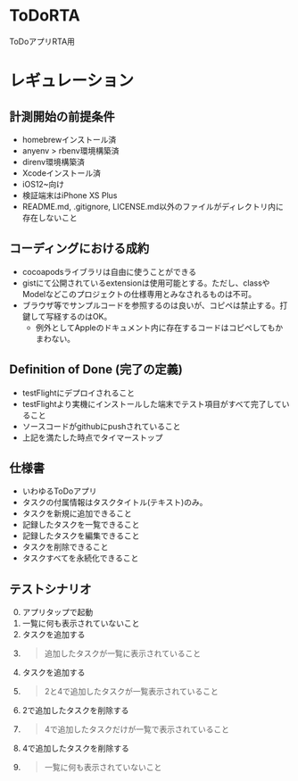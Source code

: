 # ToDoRTA
ToDoアプリRTA用

# レギュレーション

## 計測開始の前提条件
* homebrewインストール済
* anyenv > rbenv環境構築済
* direnv環境構築済
* Xcodeインストール済
* iOS12~向け
* 検証端末はiPhone XS Plus
* README.md, .gitignore, LICENSE.md以外のファイルがディレクトリ内に存在しないこと

## コーディングにおける成約
* cocoapodsライブラリは自由に使うことができる
* gistにて公開されているextensionは使用可能とする。ただし、classやModelなどこのプロジェクトの仕様専用とみなされるものは不可。
* ブラウザ等でサンプルコードを参照するのは良いが、コピペは禁止する。打鍵して写経するのはOK。
  * 例外としてAppleのドキュメント内に存在するコードはコピペしてもかまわない。

## Definition of Done (完了の定義)
* testFlightにデプロイされること
* testFlightより実機にインストールした端末でテスト項目がすべて完了していること
* ソースコードがgithubにpushされていること
* 上記を満たした時点でタイマーストップ

## 仕様書
* いわゆるToDoアプリ
* タスクの付属情報はタスクタイトル(テキスト)のみ。
* タスクを新規に追加できること
* 記録したタスクを一覧できること
* 記録したタスクを編集できること
* タスクを削除できること
* タスクすべてを永続化できること

## テストシナリオ
0. アプリタップで起動
1. 一覧に何も表示されていないこと
2. タスクを追加する
3. >追加したタスクが一覧に表示されていること
4. タスクを追加する
5. >2と4で追加したタスクが一覧表示されていること
6. 2で追加したタスクを削除する
7. >4で追加したタスクだけが一覧で表示されていること
8. 4で追加したタスクを削除する
9. >一覧に何も表示されていないこと
